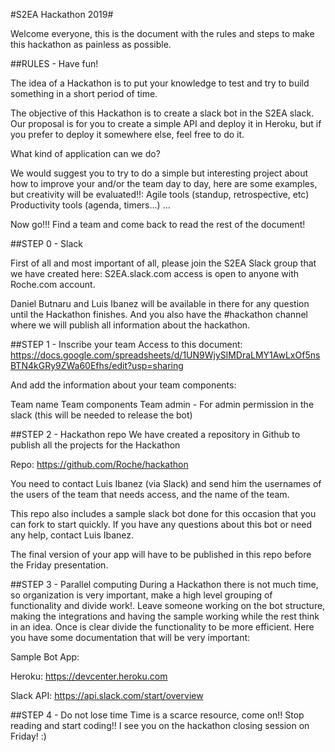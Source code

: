 #S2EA Hackathon 2019#

Welcome everyone, this is the document with the rules and steps to make this hackathon as painless as possible. 

##RULES - Have fun!

The idea of a Hackathon is to put your knowledge to test and try to build something in a short period of time. 

The objective of this Hackathon is to create a slack bot in the S2EA slack. Our proposal is for you to create a simple API and deploy it in Heroku, but if you prefer to deploy it somewhere else, feel free to do it.

What kind of application can we do?

We would suggest you to try to do a simple but interesting project about how to improve your and/or the team day to day, here are some examples, but creativity will be evaluated!!:
	Agile tools (standup, retrospective, etc)
	Productivity tools (agenda, timers...)
	…

Now go!!! Find a team and come back to read the rest of the document!

##STEP 0 - Slack

First of all and most important of all, please join the S2EA Slack group that we have created here: S2EA.slack.com access is open to anyone with Roche.com account.

Daniel Butnaru and Luis Ibanez will be available in there for any question until the Hackathon finishes. And you also have the #hackathon channel where we will publish all information about the hackathon.

##STEP 1 - Inscribe your team
Access to this document: https://docs.google.com/spreadsheets/d/1UN9WjySlMDraLMY1AwLxOf5nsBTN4kGRy9ZWa60Efhs/edit?usp=sharing

And add the information about your team components:

Team name
Team components
Team admin - For admin permission in the slack (this will be needed to release the bot)

##STEP 2 - Hackathon repo
We have created a repository in Github to publish all the projects for the Hackathon

Repo: https://github.com/Roche/hackathon

You need to contact Luis Ibanez (via Slack) and send him the usernames of the users of the team that needs access, and the name of the team.

This repo also includes a sample slack bot done for this occasion that you can fork to start quickly. If you have any questions about this bot or need any help, contact Luis Ibanez.  

The final version of your app will have to be published in this repo before the Friday presentation.


##STEP 3 - Parallel computing
During a Hackathon there is not much time, so organization is very important, make a high level grouping of functionality and divide work!. Leave someone working on the bot structure, making the integrations and having the sample working while the rest think in an idea. Once is clear divide the functionality to be more efficient. Here you have some documentation that will be very important:

Sample Bot App:

Heroku: https://devcenter.heroku.com

Slack API: https://api.slack.com/start/overview

##STEP 4 - Do not lose time
Time is a scarce resource, come on!! Stop reading and start coding!! I see you on the hackathon closing session on Friday! :)

